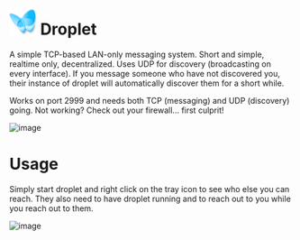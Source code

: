 # ![icon](Droplet/static/icon.png) Droplet
A simple TCP-based LAN-only messaging system. Short and simple, realtime only, decentralized.
Uses UDP for discovery (broadcasting on every interface). If you message someone who have not discovered you, their instance of droplet will automatically discover them for a short while.

Works on port 2999 and needs both TCP (messaging) and UDP (discovery) going. 
Not working? Check out your firewall... first culprit!

![image](https://user-images.githubusercontent.com/33836535/172947526-cd6e247a-bb0e-45f2-9162-acda190068e7.png)

# Usage
Simply start droplet and right click on the tray icon to see who else you can reach. They also need to have droplet running and to reach out to you while you reach out to them.

![image](https://user-images.githubusercontent.com/33836535/172947601-39e38a0f-37aa-4baf-9142-7701f03adfd8.png)
